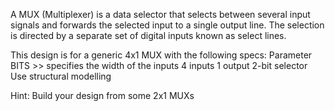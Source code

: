 A MUX (Multiplexer) is a data selector that selects between several input signals and forwards the selected input to a single output line. The selection is directed by a separate set of digital inputs known as select lines. 

This design is for a generic 4x1 MUX with the following specs:
Parameter BITS >> specifies the width of the inputs
4 inputs 
1 output
2-bit selector
Use structural modelling 

Hint: Build your design from some 2x1 MUXs
